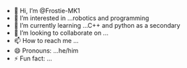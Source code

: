- 👋 Hi, I’m @Frostie-MK1
- 👀 I’m interested in ...robotics and programming 
- 🌱 I’m currently learning ...C++ and python as a secondary
- 💞️ I’m looking to collaborate on ...
- 📫 How to reach me ...
- 😄 Pronouns: ...he/him
- ⚡ Fun fact: ...

<!---
Frostie-MK1/Frostie-MK1 is a ✨ special ✨ repository because its `README.md` (this file) appears on your GitHub profile.
You can click the Preview link to take a look at your changes.
--->
